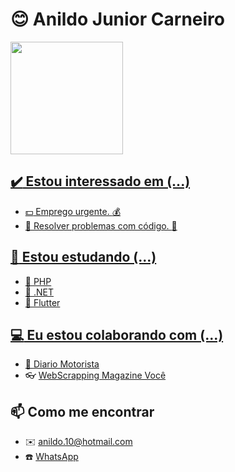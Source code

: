 # :blush: Anildo Junior Carneiro

<div>
  <a href="https://github.com/4nild0">
  <img height="180em" src="https://github-readme-stats.vercel.app/api?locale=pt-br&username=4nild0&show_icons=true&theme=default&include_all_commits=true&count_private=true"/>
</div>

## :heavy_check_mark: Estou interessado em (...)

- :dollar: Emprego urgente. :moneybag:
- :wrench: Resolver problemas com código. :hammer:

## :book: Estou estudando (...)

- :green_book: PHP
- :closed_book: .NET
- :blue_book: Flutter

## :computer: Eu estou colaborando com (...)

- :taxi: [Diario Motorista](https://github.com/4nild0/diario-motorista)
- :eyeglasses: [WebScrapping Magazine Você](https://github.com/4nild0/magazinevoce-php)


## :mailbox: Como me encontrar

- :envelope: anildo.10@hotmail.com
- :phone: [WhatsApp](https://api.whatsapp.com/send?phone=15988086930)
